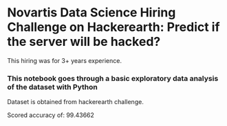 # Novartis Data Science Hiring Challenge on Hackerearth: Predict if the server will be hacked?

This hiring was for 3+ years experience.

### This notebook goes through a basic exploratory data analysis of the dataset with Python

Dataset is obtained from hackerearth challenge.

Scored accuracy of: 99.43662 
